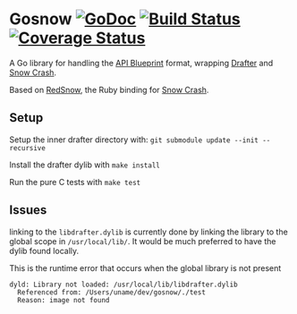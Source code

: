 # Gosnow [![GoDoc](http://img.shields.io/badge/go-documentation-blue.svg?style=flat-square)](https://godoc.org/github.com/kujenga/gosnow) [![Build Status](https://travis-ci.org/kujenga/gosnow.svg?branch=master)](https://travis-ci.org/kujenga/gosnow) [![Coverage Status](https://coveralls.io/repos/kujenga/gosnow/badge.svg)](https://coveralls.io/r/kujenga/gosnow)

A Go library for handling the [API Blueprint](https://apiblueprint.org) format, wrapping [Drafter](https://github.com/apiaryio/drafter) and [Snow Crash](https://github.com/apiaryio/snowcrash).

Based on [RedSnow](https://github.com/apiaryio/redsnow), the Ruby binding for [Snow Crash](https://github.com/apiaryio/snowcrash).

## Setup

Setup the inner drafter directory with: 
`git submodule update --init --recursive`

Install the drafter dylib with `make install`

Run the pure C tests with `make test`

## Issues

linking to the `libdrafter.dylib` is currently done by linking the library to the global scope in `/usr/local/lib/`. It would be much preferred to have the dylib found locally.

This is the runtime error that occurs when the global library is not present
```
dyld: Library not loaded: /usr/local/lib/libdrafter.dylib
  Referenced from: /Users/uname/dev/gosnow/./test
  Reason: image not found
```
